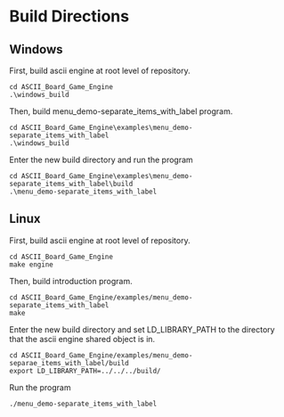 # Build Directions

## Windows

First, build ascii engine at root level of repository.
```
cd ASCII_Board_Game_Engine
.\windows_build
```

Then, build menu_demo-separate_items_with_label program.
```
cd ASCII_Board_Game_Engine\examples\menu_demo-separate_items_with_label
.\windows_build
```

Enter the new build directory and run the program
```
cd ASCII_Board_Game_Engine\examples\menu_demo-separate_items_with_label\build
.\menu_demo-separate_items_with_label
```

## Linux

First, build ascii engine at root level of repository.
```
cd ASCII_Board_Game_Engine
make engine
```

Then, build introduction program.
```
cd ASCII_Board_Game_Engine/examples/menu_demo-separate_items_with_label
make
```

Enter the new build directory and set LD_LIBRARY_PATH to the directory that the ascii engine shared object is in.
```
cd ASCII_Board_Game_Engine/examples/menu_demo-separae_items_with_label/build
export LD_LIBRARY_PATH=../../../build/
```

Run the program
```
./menu_demo-separate_items_with_label
```